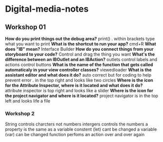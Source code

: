 # Digital-media-notes

## Workshop 01
  
**How do you print things out the debug area?**
print() .  within brackets type what you want to print 
**What is the shortcut to run your app?**
cmd+R
**What does "IB" mean?**
Interface Builder
**How do you connect things from your storyboard to your code?**
Control and drag the thing you want 
**What's the difference between an IBOutlet and an IBAction?**
outlets control labels and actions control buttons
**What is the name of the function that gets called automaticaly in your view controller classes?**
viewedloader
**What is the assistant editor and what does it do?**
auto correct but for coding to help prevent error . in the top right and looks like two circles
**Where is the icon for the Attribute Inspector, where is it located and what does it do?**
attribute inspector is top right and looks like a slider
**Where is the icon for the project navigator and where is it located?**
project navigator is in the top left and looks life a file

### Workshop 2

String controls charcters not numbers 
intergers controls the numbers 
a property is the same as a variable 
constent (let) cant be changed a variable (var) can be changed
function perfoms an action over and over again 
